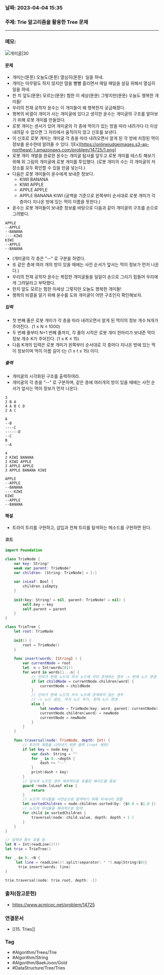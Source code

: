 ### 날짜: 2023-04-04 15:35

### 주제: Trie 알고리즘을 활용한 Tree 문제
---
### 메모: 
![개미굴|30](https://d2gd6pc034wcta.cloudfront.net/tier/13.svg)
#### 문제
- 개미는(뚠뚠) 오늘도(뚠뚠) 열심히(뚠뚠)  일을 하네.
- 개미는 아무말도 하지 않지만 땀을 뻘뻘 흘리면서 매일 매일을 살길 위해서 열심히 일을 하네.
- 한 치 앞도(뚠뚠) 모르는(뚠뚠) 험한 이 세상(뚠뚠) 그렇지만(뚠뚠) 오늘도 행복한 개미들!
- 우리의 천재 공학자 윤수는 이 개미들이 왜 행복한지 궁금해졌다.
- 행복의 비결이 개미가 사는 개미굴에 있다고 생각한 윤수는 개미굴의 구조를 알아보기 위해 로봇 개미를 만들었다.
- 로봇 개미는 센서가 있어 개미굴의 각 층에 먹이가 있는 방을 따라 내려가다 더 이상 내려갈 수 없으면 그 자리에서 움직이지 않고 신호를 보낸다.
- 이 신호로 로봇 개미는 개미굴 각 층을 따라 내려오면서 알게 된 각 방에 저장된 먹이 정보를 윤수한테 알려줄 수 있다.
![Ex][https://onlinejudgeimages.s3-ap-northeast-1.amazonaws.com/problem/14725/1.png]
- 로봇 개미 개발을 완료한 윤수는 개미굴 탐사를 앞두고 로봇 개미를 테스트 해보기 위해 위 그림의 개미굴에 로봇 개미를 투입했다. (로봇 개미의 수는 각 개미굴의 저장소를 모두 확인할 수 있을 만큼 넣는다.)
- 다음은 로봇 개미들이 윤수에게 보내준 정보다.
	-   KIWI BANANA
	-   KIWI APPLE
	-   APPLE APPLE
	-   APPLE BANANA KIWI
	(공백을 기준으로 왼쪽부터 순서대로 로봇 개미가 각 층마다 지나온 방에 있는 먹이 이름을 뜻한다.)
- 윤수는 로봇 개미들이 보내준 정보를 바탕으로 다음과 같이 개미굴의 구조를 손으로 그려봤다.
~~~ Text
APPLE
--APPLE
--BANANA
----KIWI
KIWI
--APPLE
--BANANA
~~~
- (개미굴의 각 층은 "--" 로 구분을 하였다.
- 또 같은 층에 여러 개의 방이 있을 때에는 사전 순서가 앞서는 먹이 정보가 먼저 나온다.)
- 우리의 천재 공학자 윤수는 복잡한 개미굴들을 일일이 손으로 그리기 힘들어 우리에게 그려달라고 부탁했다.
- 한치 앞도 모르는 험한 이세상 그렇지만 오늘도 행복한 개미들!
- 행복의 비결을 알기 위해 윤수를 도와 개미굴이 어떤 구조인지 확인해보자.
##### 입력 
- 첫 번째 줄은 로봇 개미가 각 층을 따라 내려오면서 알게 된 먹이의 정보 개수 N개가 주어진다.  (1 ≤ N ≤ 1000)
- 두 번째 줄부터 N+1 번째 줄까지, 각 줄의 시작은 로봇 개미 한마리가 보내준 먹이 정보 개수 K가 주어진다. (1 ≤ K ≤ 15)
- 다음 K개의 입력은 로봇 개미가 왼쪽부터 순서대로 각 층마다 지나온 방에 있는 먹이 정보이며 먹이 이름 길이 t는 (1 ≤ t ≤ 15) 이다.
##### 출력
- 개미굴의 시각화된 구조를 출력하여라.
- 개미굴의 각 층을 "--" 로 구분하며, 같은 층에 여러개의 방이 있을 때에는 사전 순서가 앞서는 먹이 정보가 먼저 나온다.
~~~ text 
3
2 B A
4 A B C D
2 A C

A
--B
----C
------D
--C
B
--A
~~~
~~~ text
4
2 KIWI BANANA
2 KIWI APPLE
2 APPLE APPLE
3 APPLE BANANA KIWI

APPLE
--APPLE
--BANANA
----KIWI
KIWI
--APPLE
--BANANA
~~~

#### 해설 
- 트라이 트리를 구현하고, 삽입과 전체 트리를 탐색하는 메소드를 구현하면 된다. 

#### 코드
~~~ swift 
import Foundation

class TrieNode { 
	var key: String?
	weak var parent: TrieNode? 
	var children: [String: TrieNode] = [:]
	
	var isLeaf: Bool { 
		children.isEmpty
	}
	
	init(key: String? = nil, parent: TrieNode? = nil) { 
		self.key = key
		self.parent = parent
	}
}

class TrieTree { 
	let root: TrieNode
	
	init() { 
		root = TrieNode()
	}
	
	func insert(words: [String] ) { 
		var currentNode = root
		let  n = Int(words[0])! 
		for word in words[1...n] { 
			// 단어가 현재 노드의 자식 노드에 이미 존재하는 경우 -> 현재 노드 변경 
			if let childNode = currentNode.children[word] { 
				currentNode = childNode
			} 
			// 단어가 현재 노드의 자식 노드에 존재하지 않는 경우 
			// -> 노드 생성, 자식 노드 추가, 현재 노드 변경 
			else { 
				let newNode = TrieNode(key: word, parent: currentNode)
				currentNode.children[word] = newNode
				currentNode = newNode
			}
		}
	}
	
	func traversal(node: TrieNode, depth: Int) { 
		// 트리의 계층을 나타내기 위한 출력 (root 제외)
		if let key = node.key { 
			var dash: String = "" 
			for _ in 0..<depth { 
				dash += "--"
			}
			print(dash + key)
		}
		// 잎사귀 노드인 경우 재귀적으로 호출된 메서드를 종료
		guard !node.lsLeaf else { 
			return
		}
		// 노드의 자식들을 사전순으로 탐색하기 위해 딕셔너리 정렬 
		let sortedChildren = node.children.sorted(by: {$0.0 < $1.0 })
		// 노드의 자식들을 재귀적으로 탐색 
		for child in sortedChildren { 
			traversal(node: child.value, depth: depth + 1 )
		}
	}
}

// 입력과 함수 호출 등
let N = Int(readLine()!)! 
let trie = TrieTree() 

for _ in 0..<N { 
	 let line = readLine()!.split(separator: " ").map{String($0)}
	  trie.insert(words: line) 
}

trie.traversal(node: trie.root, depth: -1)
~~~

### 출처(참고문헌) 
- https://www.acmicpc.net/problem/14725

### 연결문서 
- [[15. Tries]]

### Tag
- #Algorithm/Trees/Trie
- #Algorithm/String
- #Algorithm/BaekJoon/Gold
- #DataStructure/Tree/Tries  